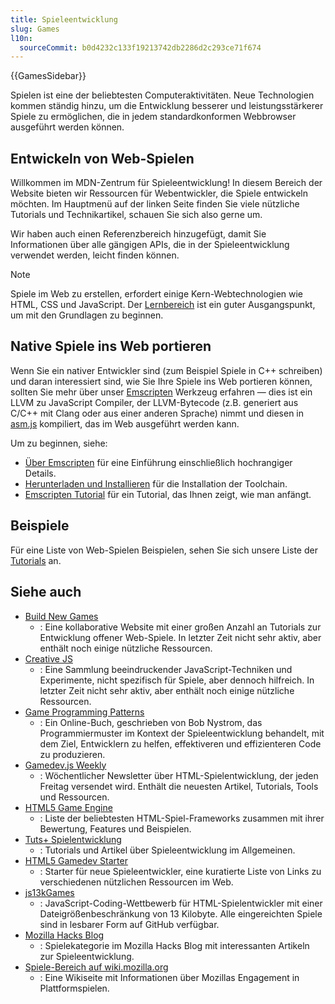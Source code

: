 ```yaml
---
title: Spieleentwicklung
slug: Games
l10n:
  sourceCommit: b0d4232c133f19213742db2286d2c293ce71f674
---
```


{{GamesSidebar}}

Spielen ist eine der beliebtesten Computeraktivitäten. Neue Technologien kommen ständig hinzu, um die Entwicklung besserer und leistungsstärkerer Spiele zu ermöglichen, die in jedem standardkonformen Webbrowser ausgeführt werden können.

## Entwickeln von Web-Spielen

Willkommen im MDN-Zentrum für Spieleentwicklung! In diesem Bereich der Website bieten wir Ressourcen für Webentwickler, die Spiele entwickeln möchten. Im Hauptmenü auf der linken Seite finden Sie viele nützliche Tutorials und Technikartikel, schauen Sie sich also gerne um.

Wir haben auch einen Referenzbereich hinzugefügt, damit Sie Informationen über alle gängigen APIs, die in der Spieleentwicklung verwendet werden, leicht finden können.

> [!NOTE]
> Spiele im Web zu erstellen, erfordert einige Kern-Webtechnologien wie HTML, CSS und JavaScript. Der [Lernbereich](/de/docs/Learn) ist ein guter Ausgangspunkt, um mit den Grundlagen zu beginnen.

## Native Spiele ins Web portieren

Wenn Sie ein nativer Entwickler sind (zum Beispiel Spiele in C++ schreiben) und daran interessiert sind, wie Sie Ihre Spiele ins Web portieren können, sollten Sie mehr über unser [Emscripten](https://emscripten.org/index.html) Werkzeug erfahren — dies ist ein LLVM zu JavaScript Compiler, der LLVM-Bytecode (z.B. generiert aus C/C++ mit Clang oder aus einer anderen Sprache) nimmt und diesen in [asm.js](/de/docs/Games/Tools/asm.js) kompiliert, das im Web ausgeführt werden kann.

Um zu beginnen, siehe:

- [Über Emscripten](https://emscripten.org/docs/introducing_emscripten/about_emscripten.html) für eine Einführung einschließlich hochrangiger Details.
- [Herunterladen und Installieren](https://emscripten.org/docs/getting_started/downloads.html) für die Installation der Toolchain.
- [Emscripten Tutorial](https://emscripten.org/docs/getting_started/Tutorial.html) für ein Tutorial, das Ihnen zeigt, wie man anfängt.

## Beispiele

Für eine Liste von Web-Spielen Beispielen, sehen Sie sich unsere Liste der [Tutorials](/de/docs/Games/Tutorials) an.

## Siehe auch

- [Build New Games](http://buildnewgames.com/)
  - : Eine kollaborative Website mit einer großen Anzahl an Tutorials zur Entwicklung offener Web-Spiele. In letzter Zeit nicht sehr aktiv, aber enthält noch einige nützliche Ressourcen.
- [Creative JS](http://creativejs.com/)
  - : Eine Sammlung beeindruckender JavaScript-Techniken und Experimente, nicht spezifisch für Spiele, aber dennoch hilfreich. In letzter Zeit nicht sehr aktiv, aber enthält noch einige nützliche Ressourcen.
- [Game Programming Patterns](https://gameprogrammingpatterns.com/)
  - : Ein Online-Buch, geschrieben von Bob Nystrom, das Programmiermuster im Kontext der Spieleentwicklung behandelt, mit dem Ziel, Entwicklern zu helfen, effektiveren und effizienteren Code zu produzieren.
- [Gamedev.js Weekly](https://gamedevjsweekly.com/)
  - : Wöchentlicher Newsletter über HTML-Spielentwicklung, der jeden Freitag versendet wird. Enthält die neuesten Artikel, Tutorials, Tools und Ressourcen.
- [HTML5 Game Engine](https://html5gameengine.com/)
  - : Liste der beliebtesten HTML-Spiel-Frameworks zusammen mit ihrer Bewertung, Features und Beispielen.
- [Tuts+ Spielentwicklung](https://gamedevelopment.tutsplus.com/)
  - : Tutorials und Artikel über Spieleentwicklung im Allgemeinen.
- [HTML5 Gamedev Starter](https://html5devstarter.enclavegames.com/)
  - : Starter für neue Spieleentwickler, eine kuratierte Liste von Links zu verschiedenen nützlichen Ressourcen im Web.
- [js13kGames](https://js13kgames.com/)
  - : JavaScript-Coding-Wettbewerb für HTML-Spielentwickler mit einer Dateigrößenbeschränkung von 13 Kilobyte. Alle eingereichten Spiele sind in lesbarer Form auf GitHub verfügbar.
- [Mozilla Hacks Blog](https://hacks.mozilla.org/category/games/)
  - : Spielekategorie im Mozilla Hacks Blog mit interessanten Artikeln zur Spieleentwicklung.
- [Spiele-Bereich auf wiki.mozilla.org](https://wiki.mozilla.org/Platform/Games)
  - : Eine Wikiseite mit Informationen über Mozillas Engagement in Plattformspielen.
